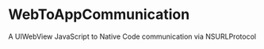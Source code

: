 WebToAppCommunication
=====================
A UIWebView JavaScript to Native Code communication via NSURLProtocol

